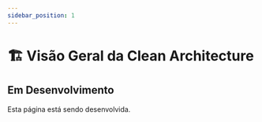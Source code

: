 ```yaml
---
sidebar_position: 1
---
```


# 🏗️ Visão Geral da Clean Architecture

## Em Desenvolvimento
Esta página está sendo desenvolvida.
